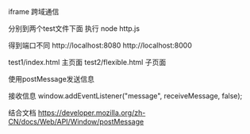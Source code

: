 iframe 跨域通信


分别到两个test文件下面 执行 node http.js

得到端口不同
http://localhost:8080
http://localhost:8000


test1/index.html  主页面
test2/flexible.html 子页面

使用postMessage发送信息

接收信息
window.addEventListener("message", receiveMessage, false);

结合文档 https://developer.mozilla.org/zh-CN/docs/Web/API/Window/postMessage


